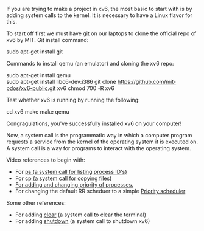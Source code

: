 If you are trying to make a project in xv6, the most basic to start with is by adding system calls to the kernel.
It is necessary to have a Linux flavor for this.

To start off first we must have git on our laptops to clone the official repo of xv6 by MIT.
Git install command:

  sudo apt-get install git

Commands to install qemu (an emulator) and cloning the xv6 repo:

  sudo apt-get install qemu</br>
  sudo apt-get install libc6-dev:i386
  git clone https://github.com/mit-pdos/xv6-public.git xv6
  chmod 700 -R xv6

Test whether xv6 is running by running the following:

  cd xv6
  make
  make qemu
  
Congragulations, you've successfully installed xv6 on your computer!

Now, a system call is the programmatic way in which a computer program requests a service from the kernel of the operating system it is executed on. 
A system call is a way for programs to interact with the operating system.

Video references to begin with:
<ul>
<li>For <a href="https://www.youtube.com/watch?v=21SVYiKhcwM">ps (a system call for listing process ID's)</a>
</li>
<li>For <a href="https://youtu.be/ny56yjshACY">cp (a system call for copying files)</a>
</li>
<li><a href="https://youtu.be/hIXRrv-cBA4">For adding and changing priority of processes.</a>
</li>
<li>For changing the default RR scheduer to a simple <a href="https://youtu.be/DZ0-GMtOtEc">Priority scheduler</a>
</li>
</ul>
Some other references:
<ul>
<li>For adding <a href="https://medium.com/@silvamatteus/adding-user-programs-to-xv6-ba9896605942">clear</a> (a system call to clear the terminal)
</li>
<li>For adding <a href="https://medium.com/@silvamatteus/adding-new-system-calls-to-xv6-217b7daefbe1">shutdown</a> (a system call to shutdown xv6)
</li>
</ul>
